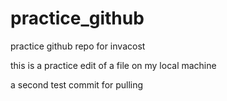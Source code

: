 # practice_github
practice github repo for invacost

this is a practice edit of a file on my local machine

a second test commit for pulling
